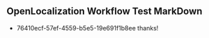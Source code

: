 ## OpenLocalization Workflow Test MarkDown
* 76410ecf-57ef-4559-b5e5-19e691f1b8ee 
thanks!<!--HONumber=Mar16_HO4-->
